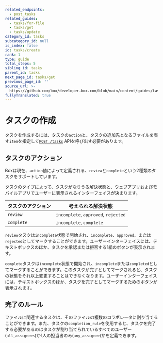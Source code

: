 ```yaml
---
related_endpoints:
  - post_tasks
related_guides:
  - tasks/for-file
  - tasks/get
  - tasks/update
category_id: tasks
subcategory_id: null
is_index: false
id: tasks/create
rank: 1
type: guide
total_steps: 5
sibling_id: tasks
parent_id: tasks
next_page_id: tasks/get
previous_page_id: ''
source_url: >-
  https://github.com/box/developer.box.com/blob/main/content/guides/tasks/1-create.md
fullyTranslated: true
---
```

# タスクの作成

タスクを作成するには、タスクの`action`と、タスクの追加先となるファイルを表す`item`を指定して[`POST /tasks`][post_tasks] APIを呼び出す必要があります。

<Samples id="post_tasks">

</Samples>

## タスクのアクション

Boxは現在、`action`値によって定義される、`review`と`complete`という2種類のタスクをサポートしています。

タスクのタイプによって、タスクがなりうる解決状態と、ウェブアプリおよびモバイルアプリでユーザーに表示されるインターフェイスが決まります。

| タスクのアクション  | 考えられる解決状態                            |
| ---------- | ------------------------------------ |
| `review`   | `incomplete`, `approved`, `rejected` |
| `complete` | `incomplete`, `complete`             |

`review`タスクは`incomplete`状態で開始され、`incomplete`、`approved`、または`rejected`としてマークすることができます。ユーザーインターフェイスには、テキストボックスのほか、タスクを承認または拒否する1組のボタンが表示されます。

`complete`タスクは`incomplete`状態で開始され、`incomplete`または`completed`としてマークすることができます。このタスクが完了としてマークされると、タスクの状態をそれ以上変更することはできなくなります。ユーザーインターフェイスには、テキストボックスのほか、タスクを完了としてマークするためのボタンが表示されます。

## 完了のルール

ファイルに関連するタスクは、そのファイルの複数のコラボレータに割り当てることができます。また、タスクの`completion_rule`を使用すると、タスクを完了する必要があるのはタスクが割り当てられているすべてのユーザー(`all_assignees`)か1人の担当者のみ(`any_assignee`)かを定義できます。

[post_tasks]: e://post_tasks
